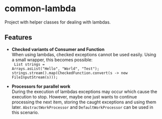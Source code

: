 common-lambda
=============

Project with helper classes for dealing with lambdas.

Features
--------
*   **Checked variants of Consumer and Function**<br/>
    When using lambdas, checked exceptions cannot be used easily. Using a small wrapper, this becomes possible:<br/>
    <code> 
    List<String> strings = Arrays.asList("Hello", "World", "Test");
    strings.stream().map(CheckedFunction.convert(s -> new FileInputStream(s)));
    </code>
    
*   **Processors for parallel work**<br/>
	During the execution of lambdas exceptions may occur which cause the execution to stop. However, maybe one just wants to continue processing the next item, storing the caught exceptions and using them later. 
	`AbstractWorkProcessor` and `DefaultWorkProcessor` can be used in this scenario.
